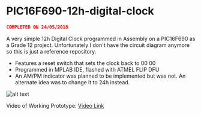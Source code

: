 # PIC16F690-12h-digital-clock
```json
COMPLETED ON 24/05/2018
```   
  
A very simple 12h Digital Clock programmed in Assembly on a PIC16F690 as a Grade 12 project. Unfortunately I don't have the circuit diagram anymore so this is just a reference repository.  
* Features a reset switch that sets the clock back to 00 00  
* Programmed in MPLAB IDE, flashed with ATMEL FLIP DFU  
* An AM/PM indicator was planned to be implemented but was not. An alternate idea was to change it to 24h instead. 

![alt text](https://i.imgur.com/RqkVBw0.jpg "Image of Clock")

Video of Working Prototype:
[Video Link](https://i.imgur.com/HkFXElX.mp4)
